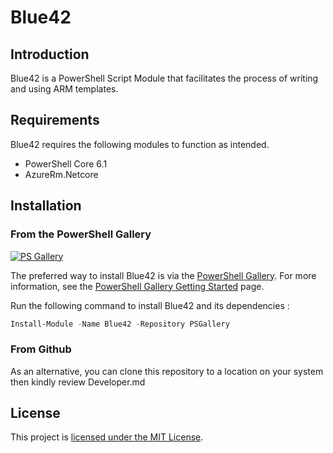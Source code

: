 
# Blue42

## Introduction

Blue42 is a PowerShell Script Module that facilitates the process of writing and using ARM templates.

## Requirements

Blue42 requires the following modules to function as intended.

+ PowerShell Core 6.1
+ AzureRm.Netcore

## Installation

### From the PowerShell Gallery

[![PS Gallery](https://img.shields.io/badge/install-PS%20Gallery-blue.svg)](https://www.powershellgallery.com/packages/Blue42)

The preferred way to install Blue42 is via the [PowerShell Gallery](https://www.powershellgallery.com/). For more information, see the [PowerShell Gallery Getting Started](https://msdn.microsoft.com/en-us/powershell/gallery/psgallery/psgallery_gettingstarted) page.

Run the following command to install Blue42 and its dependencies :

```powershell
Install-Module -Name Blue42 -Repository PSGallery
```

### From Github

As an alternative, you can clone this repository to a location on your system then kindly review Developer.md

## License

This project is [licensed under the MIT License](LICENSE).

